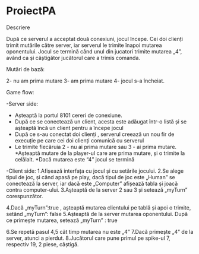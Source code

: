 # ProiectPA




Descriere

După ce serverul a acceptat două conexiuni, jocul începe. Cei doi clienți trimit mutările către server, iar  serverul le trimite înapoi mutarea oponentului. Jocul se termină când unul din jucatori trimite mutarea „4”, având ca și câștigător jucătorul care a trimis comanda.


Mutări de bază:


2- nu am prima mutare
3- am prima mutare
4- jocul s-a încheiat. 

Game flow:

-Server side:
* Așteaptă la portul 8101 cereri de conexiune.
* După ce se conectează un client, acesta este adăugat într-o listă și se așteaptă încă un client pentru a începe jocul
* După ce s-au conectat doi clienți , serverul creează un nou fir de execuție pe care cei doi clienți comunică cu serverul
* Le trimite fiecăruia 2 - nu ai prima mutare sau 3 - ai prima mutare.
*Așteaptă mutare de la player-ul care are prima mutare, și o trimite la celălalt.
*Dacă mutarea este “4” jocul se termină

-Client side:
1.Afișează interfața cu jocul și cu setările jocului.
2.Se alege tipul de joc, și când apasă pe play, dacă tipul de joc este „Human” se conectează la server, iar dacă este „Computer”  afișează tabla și joacă contra computer-ului.
3.Așteaptă de la server 2 sau 3 și setează „myTurn” corespunzător.

4.Dacă „myTurn”:true , așteaptă mutarea clientului pe tablă și apoi o trimite, setând „myTurn”: false
5.Așteaptă de la server mutarea oponentului. După ce primește mutarea, setează „myTurn” : true

6.Se repetă pasul 4,5 cât timp mutarea nu este „4”
7.Dacă primește „4” de la server, atunci a pierdut.
8.Jucătorul care pune primul pe spike-ul 7, respectiv 19, 2 piese, câștigă.
